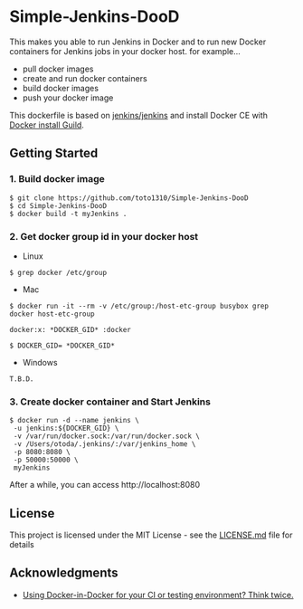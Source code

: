# Simple-Jenkins-DooD
This makes you able to run Jenkins in Docker and to run new Docker containers for Jenkins jobs in your docker host.
for example...
- pull docker images
- create and run docker containers
- build docker images
- push your docker image

This dockerfile is based on [jenkins/jenkins](https://hub.docker.com/r/jenkins/jenkins/) and install Docker CE with [Docker install Guild](https://docs.docker.com/engine/installation/linux/docker-ce/debian/).

## Getting Started
### 1. Build docker image
```
$ git clone https://github.com/toto1310/Simple-Jenkins-DooD
$ cd Simple-Jenkins-DooD
$ docker build -t myJenkins .
```

### 2. Get docker group id in your docker host
- Linux
```
$ grep docker /etc/group
```
- Mac
```
$ docker run -it --rm -v /etc/group:/host-etc-group busybox grep docker host-etc-group

docker:x: *DOCKER_GID* :docker

$ DOCKER_GID= *DOCKER_GID*
```
- Windows
```
T.B.D.
```
### 3. Create docker container and Start Jenkins
```
$ docker run -d --name jenkins \
 -u jenkins:${DOCKER_GID} \
 -v /var/run/docker.sock:/var/run/docker.sock \
 -v /Users/otoda/.jenkins/:/var/jenkins_home \
 -p 8080:8080 \
 -p 50000:50000 \
 myJenkins
```
After a while, you can access http://localhost:8080

## License

This project is licensed under the MIT License - see the [LICENSE.md](LICENSE.md) file for details

## Acknowledgments

* [Using Docker-in-Docker for your CI or testing environment? Think twice. ](https://jpetazzo.github.io/2015/09/03/do-not-use-docker-in-docker-for-ci/)
